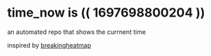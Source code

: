 # time_now is (( 1697698800204 ))

an automated repo that shows the currnent time

inspired by [breakingheatmap](https://github.com/breakingheatmap/breakingheatmap)